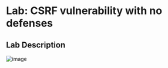 # Lab: CSRF vulnerability with no defenses #

## Lab Description ##

![image](https://github.com/anandurdas11/Web_Securityy/assets/83402050/e192d418-93f2-4e8a-a59a-5305ac14dbac)

